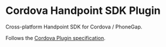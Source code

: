 # Cordova Handpoint SDK Plugin

Cross-platform Handpoint SDK for Cordova / PhoneGap.

Follows the [Cordova Plugin specification](https://cordova.apache.org/docs/en/latest/guide/hybrid/plugins/index.html).